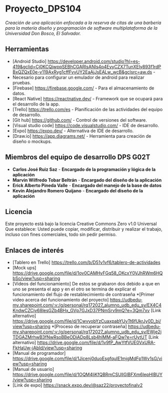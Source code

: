 # Proyecto_DPS104

_Creación de una aplicación enfocada a la reserva de citas de una barbería para la materia diseño y programación de software multiplataforma de la Universidad Don Bosco, El Salvador._

## Herramientas

* [Android Studio] https://developer.android.com/studio?hl=es-419&gclid=Cj0KCQjwppSEBhCGARIsANIs4p4EyyCZX7TunXEly893f1rdPBxQZQxE0e-v119AxRyg1cffFvvUY2EaAjJsEALw_wcB&gclsrc=aw.ds - 
* Necesario para configurar un emulador de android para realizar pruebas.
* [Firebase] https://firebase.google.com/ - Para el almacenamiento de datos.
* [React Native] https://reactnative.dev/ - Framework que se ocupará para el desarrollo de la app.
* [Trello] https://trello.com/es - Planificación de las actividades del equipo de desarrollo.
* [Git hub] https://github.com/ - Control de versiones del software.
* [Visual studio code] https://code.visualstudio.com/ - IDE de desarrollo.
* [Expo] https://expo.dev/ - Alternativa de IDE de desarrollo.
* [Draw.io] https://app.diagrams.net/ - Herramienta para creación de diseño o mockups.

## Miembros del equipo de desarrollo DPS G02T

* **Carlos José Ruiz Saz** - **Encargado de la programación y lógica de la aplicación**
* **Marvin Wilfredo Tobar Beltrán** - **Encargado del diseño de la aplicación**
* **Erick Alberto Pineda Valle** - **Encargado del manejo de la base de datos**
* **Kevin Alejandro Romero Quijano** - **Encargado del diseño de la aplicación**


## Licencia

Este proyecto está bajo la licencia Creative Commons Zero v1.0 Universal
Que establece:
Usted puede copiar, modificar, distribuir y realizar el trabajo, incluso con fines comerciales, todo sin pedir permiso.


## Enlaces de interés

* [Tablero en Trello] https://trello.com/b/D51v1vf6/tablero-de-actividades
* [Mock ups] https://drive.google.com/file/d/1ov0CAMHvFGq58_OKcxY0VJhRWm6HQbSo/view?usp=sharing
* [Videos del funcionamiento] De estos se grabaron dos debido a que en uno se presenta el app y en el otro se termina de explicar el funcionamiento del flujo de restablecimiento de contraseña
*[Primer video acerca del funcionamiento del proyecto] https://udbedu-my.sharepoint.com/:v:/g/personal/rq172027_alumno_udb_edu_sv/EX4C4KndwCZCjv68lesGZb4BHx_GVp7GJxD37PNmSrv9mQ?e=3Qm7xv
[Link alternativo] https://drive.google.com/file/d/1CwvyobYzCuaxpabYUvTt6fUkrJy0D_bi/view?usp=sharing
*[Proceso de recuperar contraseña] https://udbedu-my.sharepoint.com/:v:/g/personal/rq172027_alumno_udb_edu_sv/EWje2jTDGAZMrhwB3fNwRsoBBeODiADp8Lsb4hIMM-aFQw?e=rUytUT
[Link alternativo] https://drive.google.com/file/d/1v9fP_AwYtfVUE0VxURA-FkHaUw-jAbId/view?usp=sharing
* [Manual de programador] https://drive.google.com/file/d/1Jicenj0duoEsgfquIE1mjgMdFp1Wv1sG/view?usp=sharing
* [Manual de usuario] https://drive.google.com/file/d/1OQM4liKfQBRmCSUllGlBFXm6lepHlBUY/view?usp=sharing
* [Link de expo] https://snack.expo.dev/@saz22/proyectofinalv2




